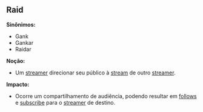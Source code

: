 ## Raid

**Sinônimos:**
* Gank
* Gankar
* Raidar

**Noção:**
* Um [streamer](Streamer) direcionar seu público à [stream](Stream) de outro [streamer](Streamer).

**Impacto:**
* Ocorre um compartilhamento de audiência, podendo resultar em [follows](Dar-Follow) e [subscribe](Subscribe) para o [streamer](Streamer) de destino.